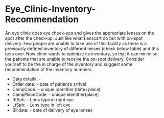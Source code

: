 # Eye_Clinic-Inventory-Recommendation
An eye clinic does eye check-ups and gives the appropriate lenses on the spot after the check-up. Just like what Lenscart do but with on-spot delivery. Few people are unable to take use of this facility as there is a previously defined inventory of different lenses (check below table) and this gets over. Now clinic wants to optimize its inventory, so that it can minimise the patients that are unable to receive the on-spot delivery. Consider yourself to be the in charge of the inventory and suggest some recommendation of the inventory numbers.

* Data details :-
* Order date: - date of patient’s arrival
* CampCode: - unique identifier (date+place)
* CampPlaceCode: - unique identifier(place)
* RtSph: - Lens type in right eye
* LtSph: - Lens type in left eye
* Billdate: - date of delivery of eye lenses
